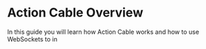 Action Cable Overview
=====================

In this guide you will learn how Action Cable works and how to use WebSockets to
in